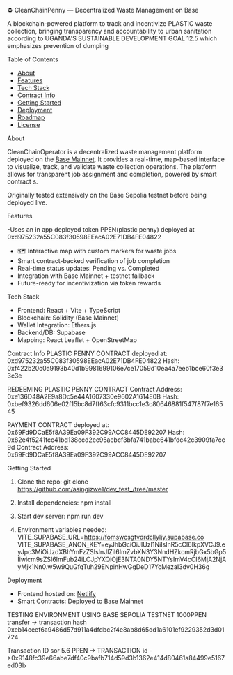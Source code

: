  ♻️ CleanChainPenny — Decentralized Waste Management on Base

A blockchain-powered platform to track and incentivize PLASTIC waste collection, bringing transparency and accountability to urban sanitation according to UGANDA'S SUSTAINABLE DEVELOPMENT GOAL 12.5 which emphasizes prevention of dumping

 Table of Contents

- [About](#about)
- [Features](#features)
- [Tech Stack](#tech-stack)
- [Contract Info](#contract-info)
- [Getting Started](#getting-started)
- [Deployment](#deployment)
- [Roadmap](#roadmap)
- [License](#license)

 About

CleanChainOperator is a decentralized waste management platform deployed on the [Base Mainnet](https://base.org). It provides a real-time, map-based interface to visualize, track, and validate waste collection operations. The platform allows for transparent job assignment and completion, powered by smart contract s.

Originally tested extensively on the Base Sepolia testnet before being deployed live.

Features

-Uses an in app deployed token PPEN(plastic penny) deployed at 0xd975232a55C083f30598EEacA02E71DB4FE04822
- 🗺 Interactive map with custom markers for waste jobs
-  Smart contract-backed verification of job completion
-  Real-time status updates: Pending vs. Completed
-  Integration with Base Mainnet + testnet fallback
-  Future-ready for incentivization via token rewards

 Tech Stack

- Frontend: React + Vite + TypeScript
- Blockchain: Solidity (Base Mainnet)
- Wallet Integration: Ethers.js
- Backend/DB: Supabase
- Mapping: React Leaflet + OpenStreetMap

 Contract Info
PLASTIC PENNY CONTRACT
deployed at: 0xd975232a55C083f30598EEacA02E71DB4FE04822
Hash: 0xf422b20c0a9193b40d1b9981699106e7ce17059d10ea4a7eeb1bce60f3e33c3e

REDEEMING PLASTIC PENNY CONTRACT
Contract Address: 0xe136D48A2E9a8Dc5e44A1607330e9602A1614E0B
Hash: 0xbef9326dd606e02f15bc8d7ff63cfc9311bcc1e3c80646881f547f87f7e16545

PAYMENT CONTRACT
deployed at: 0x69Fd9DCaE5f8A39Ea09F392C99ACC8445DE92207
Hash: 0x82e4f5241fcc41bd138ccd2ec95aebcf3bfa741babe641bfdc42c3909fa7cc9d
Contract Address: 0x69Fd9DCaE5f8A39Ea09F392C99ACC8445DE92207


Getting Started

1. Clone the repo:
   git clone https://github.com/asingizwe1/dev_fest_/tree/master
  
2. Install dependencies:
npm install


3. Start dev server:
   npm run dev

4. Environment variables needed:
VITE_SUPABASE_URL=https://fomswcsgtvdrdcllyljy.supabase.co
VITE_SUPABASE_ANON_KEY=eyJhbGciOiJIUzI1NiIsInR5cCI6IkpXVCJ9.eyJpc3MiOiJzdXBhYmFzZSIsInJlZiI6ImZvbXN3Y3NndHZkcmRjbGx5bGp5Iiwicm9sZSI6ImFub24iLCJpYXQiOjE3NTA0NDY5NTYsImV4cCI6MjA2NjAyMjk1Nn0.w5w9QuGfqTuh29ENpinHwGgDeD17YcMezaI3dv0H36g


 Deployment

- Frontend hosted on: [Netlify]( https://dev-fest.onrender.com/)
- Smart Contracts: Deployed to Base Mainnet

TESTING ENVIRONMENT 
USING BASE SEPOLIA TESTNET
1000PPEN transfer -> transaction hash 0xeb14ceef6a9486d57d911a4dfdbc2f4e8ab8d65dd1a6101ef9229352d3d01724

Transaction ID sor 5.6 PPEN -> TRANSACTION id ->0x9148fc39e66abe7df40c9bafb714d59d3b1362e414d80461a84499e5167ed03b

